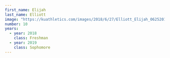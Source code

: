 ```yaml
---
first_name: Elijah
last_name: Elliott
image: "https://kuathletics.com/images/2018/6/27/Elliott_Elijah_06252018.jpg?width=182&height=250&mode=crop&anchor=topcenter"
number: 10
years:
  - year: 2018
    class: Freshman
  - year: 2019
    class: Sophomore
---
```

